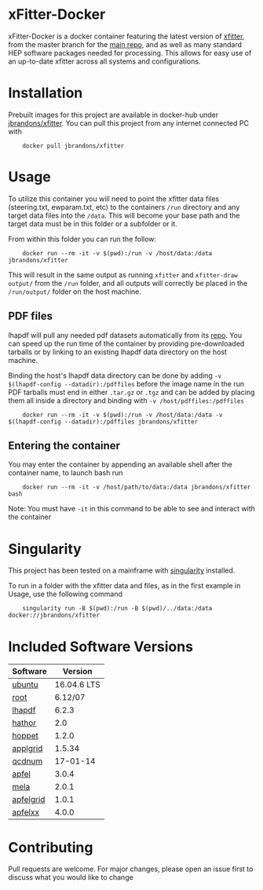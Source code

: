 
# xFitter-Docker
xFitter-Docker is a docker container featuring the latest version of [xfitter](https://www.xfitter.org/xFitter/), from the master branch for the [main repo](https://gitlab.cern.ch/fitters/xfitter), and as well as many standard HEP software packages needed for processing.
This allows for easy use of an up-to-date xfitter across all systems and configurations.

# Installation
Prebuilt images for this project are available in docker-hub under [jbrandons/xfitter](https://hub.docker.com/r/jbrandons/xfitter). You can pull this project from any internet connected PC with
```
    docker pull jbrandons/xfitter
```

# Usage
To utilize this container you will need to point the xfitter data files (steering.txt, ewparam.txt, etc) to the containers `/run` directory and any target data files into the `/data`. This will become your base path and the target data must be in this folder or a subfolder or it.

From within this folder you can run the follow:
```
    docker run --rm -it -v $(pwd):/run -v /host/data:/data jbrandons/xfitter
```
This will result in the same output as running  `xfitter` and `xfitter-draw output/` from the `/run` folder, and all outputs will correctly be placed in the `/run/output/` folder on the host machine.

## PDF files
lhapdf will pull any needed pdf datasets automatically from its [repo](http://lhapdfsets.web.cern.ch/lhapdfsets/current/).
You can speed up the run time of the container by providing pre-downloaded tarballs or by linking to an existing lhapdf data directory on the host machine.

Binding the host's lhapdf data directory can be done by adding `-v $(lhapdf-config --datadir):/pdffiles` before the image name in the run
PDF tarballs must end in either `.tar.gz` or `.tgz` and can be added by placing them all inside a directory and binding with `-v /host/pdffiles:/pdffiles`

```
    docker run --rm -it -v $(pwd):/run -v /host/data:/data -v $(lhapdf-config --datadir):/pdffiles jbrandons/xfitter
```

## Entering the container
You may enter the container by appending an available shell after the container name, to launch bash run
```
    docker run --rm -it -v /host/path/to/data:/data jbrandons/xfitter bash
```
Note: You must have `-it` in this command to be able to see and interact with the container

# Singularity
This project has been tested on a mainframe with [singularity](https://sylabs.io/docs/) installed.

To run in a folder with the xfitter data and files, as in the first example in Usage, use the following command
```
    singularity run -B $(pwd):/run -B $(pwd)/../data:/data docker://jbrandons/xfitter
```

# Included Software Versions
|Software|Version|
|--------|-------|
|[ubuntu](https://ubuntu.com/)|16.04.6 LTS|
|[root](https://root.cern.ch/)|6.12/07|
|[lhapdf](https://lhapdf.hepforge.org/)|6.2.3|
|[hathor](https://www-zeuthen.desy.de/~moch/hathor/)|2.0|
|[hoppet](https://hoppet.hepforge.org)|1.2.0|
|[applgrid](https://applgrid.hepforge.org/)|1.5.34|
|[qcdnum](https://www.nikhef.nl/~h24/qcdnum/)|17-01-14|
|[apfel](https://apfel.hepforge.org/)|3.0.4|
|[mela](https://apfel.hepforge.org/mela.html)|2.0.1|
|[apfelgrid](https://github.com/zenaiev/APFELgrid)|1.0.1|
|[apfelxx](https://github.com/vbertone/apfelxx/)|4.0.0|

# Contributing
Pull requests are welcome. For major changes, please open an issue first to discuss what you would like to change